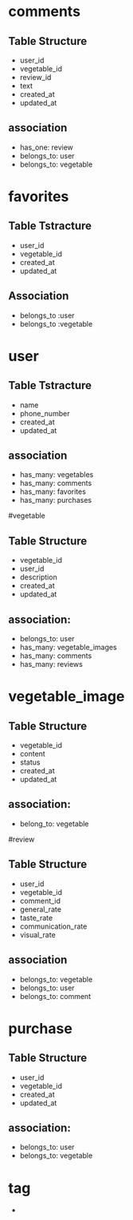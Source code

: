 
# comments
## Table Structure

- user_id
- vegetable_id
- review_id
- text
- created_at
- updated_at

## association
- has_one: review
- belongs_to: user
- belongs_to: vegetable

# favorites
## Table Tstracture
- user_id
- vegetable_id
- created_at
- updated_at

## Association
- belongs_to :user
- belongs_to :vegetable

# user

## Table Tstracture
- name
- phone_number
- created_at
- updated_at


## association
- has_many: vegetables
- has_many: comments
- has_many: favorites
- has_many: purchases

#vegetable

## Table Structure
- vegetable_id
- user_id
- description
- created_at
- updated_at

## association:
- belongs_to: user
- has_many: vegetable_images
- has_many: comments
- has_many: reviews

# vegetable_image

## Table Structure
- vegetable_id
- content
- status
- created_at
- updated_at

## association:
- belong_to: vegetable

#review
## Table Structure
- user_id
- vegetable_id
- comment_id
- general_rate
- taste_rate
- communication_rate
- visual_rate

## association
- belongs_to: vegetable
- belongs_to: user
- belongs_to: comment

# purchase
## Table Structure
- user_id
- vegetable_id
- created_at
- updated_at

## association:
- belongs_to: user
- belongs_to: vegetable


# tag
- 